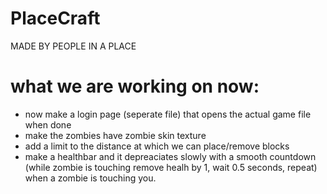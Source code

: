 # PlaceCraft
MADE BY PEOPLE IN A PLACE 

# what we are working on now:
- now make a login page (seperate file) that opens the actual game file when done
- make the zombies have zombie skin texture
- add a limit to the distance at which we can place/remove blocks
- make a healthbar and it depreaciates slowly with a smooth countdown (while zombie is touching remove healh by 1, wait 0.5 seconds, repeat) when a zombie is touching you.
